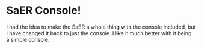 # SaER Console!

I had the idea to make the SaER a whole thing with the console included, but I have changed it back to just the console. I like it much better with it being a simple console.
